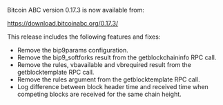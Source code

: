 Bitcoin ABC version 0.17.3 is now available from:

  <https://download.bitcoinabc.org/0.17.3/>

This release includes the following features and fixes:
 - Remove the bip9params configuration.
 - Remove the bip9_softforks result from the getblockchaininfo RPC call.
 - Remove the rules, vbavailable and vbrequired result from the getblocktemplate RPC call.
 - Remove the rules argument from the getblocktemplate RPC call.
 - Log difference between block header time and received time when competing blocks are received for the same chain height.
